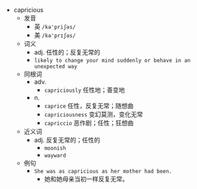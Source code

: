 - capricious
  - 发音
    - 英 `/kə'priʃəs/`
    - 美 `/kə'prɪʃəs/`
  - 词义
    - adj. 任性的；反复无常的
    - `likely to change your mind suddenly or behave in an unexpected way`
  - 同根词
    - adv.
      - `capriciously` 任性地；善变地
    - n.
      - `caprice` 任性，反复无常；随想曲
      - `capriciousness` 变幻莫测，变化无常
      - `capriccio` 恶作剧；任性；狂想曲
  - 近义词
    - adj. 反复无常的；任性的
      - `moonish`
      - `wayward`
  - 例句
    - `She was as capricious as her mother had been.`
      - 她和她母亲当初一样反复无常。

